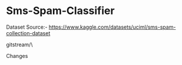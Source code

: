 # Sms-Spam-Classifier

Dataset Source:-
https://www.kaggle.com/datasets/uciml/sms-spam-collection-dataset

gitstream/\

Changes

